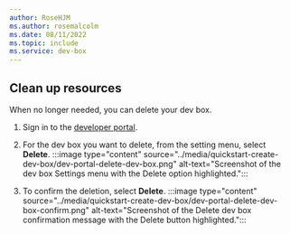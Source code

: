 ```yaml
---
author: RoseHJM
ms.author: rosemalcolm
ms.date: 08/11/2022
ms.topic: include
ms.service: dev-box
---
```


## Clean up resources

When no longer needed, you can delete your dev box.
1. Sign in to the [developer portal](https://aka.ms/devbox-portal).

1. For the dev box you want to delete, from the setting menu, select **Delete**.
   :::image type="content" source="../media/quickstart-create-dev-box/dev-portal-delete-dev-box.png" alt-text="Screenshot of the dev box Settings menu with the Delete option highlighted."::: 

1. To confirm the deletion, select **Delete**.
   :::image type="content" source="../media/quickstart-create-dev-box/dev-portal-delete-dev-box-confirm.png" alt-text="Screenshot of the Delete dev box confirmation message with the Delete button highlighted.":::  